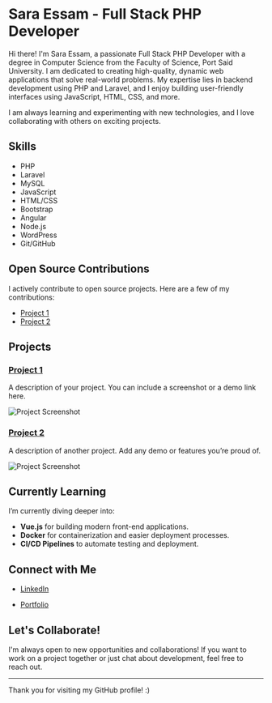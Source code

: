 # Sara Essam - Full Stack PHP Developer
Hi there! I'm Sara Essam, a passionate Full Stack PHP Developer with a degree in Computer Science from the Faculty of Science, Port Said University. I am dedicated to creating high-quality, dynamic web applications that solve real-world problems. My expertise lies in backend development using PHP and Laravel, and I enjoy building user-friendly interfaces using JavaScript, HTML, CSS, and more.

I am always learning and experimenting with new technologies, and I love collaborating with others on exciting projects.

## Skills
- PHP
- Laravel
- MySQL
- JavaScript
- HTML/CSS
- Bootstrap
- Angular
- Node.js
- WordPress
- Git/GitHub

## Open Source Contributions
I actively contribute to open source projects. Here are a few of my contributions:
- [Project 1](Link_to_contribution)
- [Project 2](Link_to_contribution)


## Projects
### [Project 1](Link_to_project_1)
A description of your project. You can include a screenshot or a demo link here.

![Project Screenshot](Link_to_screenshot)

### [Project 2](Link_to_project_2)
A description of another project. Add any demo or features you’re proud of.

![Project Screenshot](Link_to_screenshot)

## Currently Learning
I’m currently diving deeper into:
- **Vue.js** for building modern front-end applications.
- **Docker** for containerization and easier deployment processes.
- **CI/CD Pipelines** to automate testing and deployment.

## Connect with Me
- [LinkedIn](https://www.linkedin.com/in/saraessam)

- [Portfolio](https://www.saraessamportfolio.com)

## Let's Collaborate!
I'm always open to new opportunities and collaborations! If you want to work on a project together or just chat about development, feel free to reach out.

---

Thank you for visiting my GitHub profile! :)
